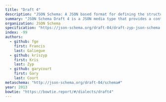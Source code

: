 ```yaml
---
title: "Draft 4"
description: "JSON Schema: A JSON based format for defining the structure of JSON data"
summary: "JSON Schema Draft 4 is a JSON media type that provides a contract for what JSON data is required for a given application and how to interact with it. JSON Schema is intended to define validation, documentation, hyperlink navigation, and interaction control of JSON data."
organization: JSON Schema
specification: "https://json-schema.org/draft-04/draft-zyp-json-schema-04"
index: -99
authors:
  - github: fge
    first: Francis 
    last: Galiegue
  - github: kriszyp
    first: Kris
    last: Zyp
  - github: garycourt
    first: Gary
    last: Court
metaschema: "http://json-schema.org/draft-04/schema#"
year: 2013
bowtie: "https://bowtie.report/#/dialects/draft4"
---
```

